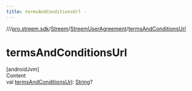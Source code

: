 ```yaml
---
title: termsAndConditionsUrl -
---
```

//[<root>](../../../../index.md)/[pro.streem.sdk](../../index.md)/[Streem](../index.md)/[StreemUserAgreement](index.md)/[termsAndConditionsUrl](terms-and-conditions-url.md)



# termsAndConditionsUrl  
[androidJvm]  
Content  
val [termsAndConditionsUrl](terms-and-conditions-url.md): [String](https://kotlinlang.org/api/latest/jvm/stdlib/kotlin/-string/index.html)?  



